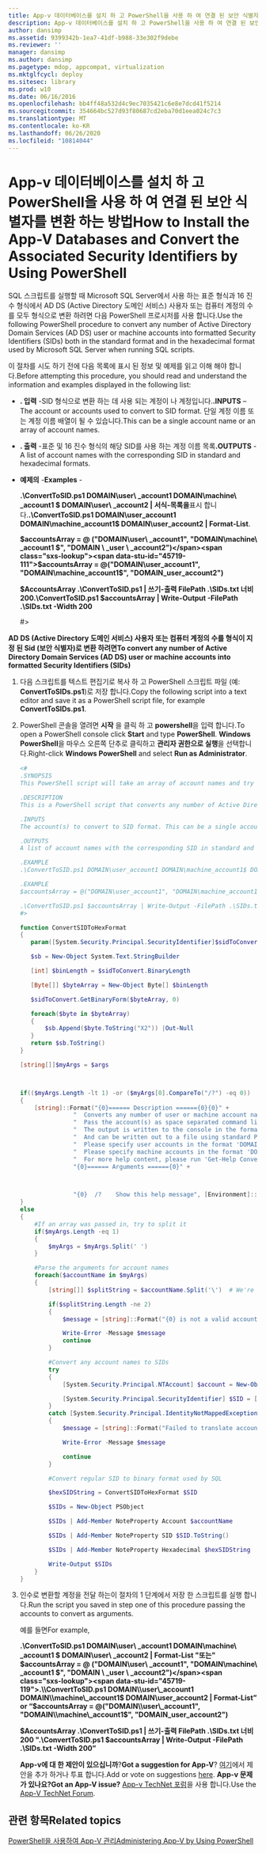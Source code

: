 ```yaml
---
title: App-v 데이터베이스를 설치 하 고 PowerShell을 사용 하 여 연결 된 보안 식별자를 변환 하는 방법
description: App-v 데이터베이스를 설치 하 고 PowerShell을 사용 하 여 연결 된 보안 식별자를 변환 하는 방법
author: dansimp
ms.assetid: 9399342b-1ea7-41df-b988-33e302f9debe
ms.reviewer: ''
manager: dansimp
ms.author: dansimp
ms.pagetype: mdop, appcompat, virtualization
ms.mktglfcycl: deploy
ms.sitesec: library
ms.prod: w10
ms.date: 06/16/2016
ms.openlocfilehash: bb4ff48a532d4c9ec7035421c6e8e7dcd41f5214
ms.sourcegitcommit: 354664bc527d93f80687cd2eba70d1eea024c7c3
ms.translationtype: MT
ms.contentlocale: ko-KR
ms.lasthandoff: 06/26/2020
ms.locfileid: "10814044"
---
```

# <span data-ttu-id="45719-103">App-v 데이터베이스를 설치 하 고 PowerShell을 사용 하 여 연결 된 보안 식별자를 변환 하는 방법</span><span class="sxs-lookup"><span data-stu-id="45719-103">How to Install the App-V Databases and Convert the Associated Security Identifiers by Using PowerShell</span></span>


<span data-ttu-id="45719-104">SQL 스크립트를 실행할 때 Microsoft SQL Server에서 사용 하는 표준 형식과 16 진수 형식에서 AD DS (Active Directory 도메인 서비스) 사용자 또는 컴퓨터 계정의 수를 모두 형식으로 변환 하려면 다음 PowerShell 프로시저를 사용 합니다.</span><span class="sxs-lookup"><span data-stu-id="45719-104">Use the following PowerShell procedure to convert any number of Active Directory Domain Services (AD DS) user or machine accounts into formatted Security Identifiers (SIDs) both in the standard format and in the hexadecimal format used by Microsoft SQL Server when running SQL scripts.</span></span>

<span data-ttu-id="45719-105">이 절차를 시도 하기 전에 다음 목록에 표시 된 정보 및 예제를 읽고 이해 해야 합니다.</span><span class="sxs-lookup"><span data-stu-id="45719-105">Before attempting this procedure, you should read and understand the information and examples displayed in the following list:</span></span>

-   <span data-ttu-id="45719-106">**. 입력** -SID 형식으로 변환 하는 데 사용 되는 계정이 나 계정입니다.</span><span class="sxs-lookup"><span data-stu-id="45719-106">**.INPUTS** – The account or accounts used to convert to SID format.</span></span> <span data-ttu-id="45719-107">단일 계정 이름 또는 계정 이름 배열이 될 수 있습니다.</span><span class="sxs-lookup"><span data-stu-id="45719-107">This can be a single account name or an array of account names.</span></span>

-   <span data-ttu-id="45719-108">**. 출력** -표준 및 16 진수 형식의 해당 SID를 사용 하는 계정 이름 목록</span><span class="sxs-lookup"><span data-stu-id="45719-108">**.OUTPUTS** - A list of account names with the corresponding SID in standard and hexadecimal formats.</span></span>

-   <span data-ttu-id="45719-109">**예제의** -</span><span class="sxs-lookup"><span data-stu-id="45719-109">**Examples** -</span></span>

    <span data-ttu-id="45719-110">**.\\ConvertToSID.ps1 DOMAIN\\user\ _account1 DOMAIN\\machine\ _account1 $ DOMAIN\\user\ _account2 | 서식-목록을**표시 합니다.</span><span class="sxs-lookup"><span data-stu-id="45719-110">**.\\ConvertToSID.ps1 DOMAIN\\user\_account1 DOMAIN\\machine\_account1$ DOMAIN\\user\_account2 | Format-List**.</span></span>

    **<span data-ttu-id="45719-111">$accountsArray = @ ("DOMAIN\\user\ _account1", "DOMAIN\\machine\ _account1 $", "DOMAIN \ _user \ _account2")</span><span class="sxs-lookup"><span data-stu-id="45719-111">$accountsArray = @("DOMAIN\\user\_account1", "DOMAIN\\machine\_account1$", "DOMAIN\_user\_account2")</span></span>**

    **<span data-ttu-id="45719-112">$AccountsArray .\\ConvertToSID.ps1 | 쓰기-출력 FilePath .\\SIDs.txt 너비 200</span><span class="sxs-lookup"><span data-stu-id="45719-112">.\\ConvertToSID.ps1 $accountsArray | Write-Output -FilePath .\\SIDs.txt -Width 200</span></span>**

    \#&gt;

**<span data-ttu-id="45719-113">AD DS (Active Directory 도메인 서비스) 사용자 또는 컴퓨터 계정의 수를 형식이 지정 된 Sid (보안 식별자)로 변환 하려면</span><span class="sxs-lookup"><span data-stu-id="45719-113">To convert any number of Active Directory Domain Services (AD DS) user or machine accounts into formatted Security Identifiers (SIDs)</span></span>**

1. <span data-ttu-id="45719-114">다음 스크립트를 텍스트 편집기로 복사 하 고 PowerShell 스크립트 파일 (예: **ConvertToSIDs.ps1**)로 저장 합니다.</span><span class="sxs-lookup"><span data-stu-id="45719-114">Copy the following script into a text editor and save it as a PowerShell script file, for example **ConvertToSIDs.ps1**.</span></span>

2. <span data-ttu-id="45719-115">PowerShell 콘솔을 열려면 **시작** 을 클릭 하 고 **powershell**을 입력 합니다.</span><span class="sxs-lookup"><span data-stu-id="45719-115">To open a PowerShell console click **Start** and type **PowerShell**.</span></span> <span data-ttu-id="45719-116">**Windows PowerShell**을 마우스 오른쪽 단추로 클릭하고 **관리자 권한으로 실행**을 선택합니다.</span><span class="sxs-lookup"><span data-stu-id="45719-116">Right-click **Windows PowerShell** and select **Run as Administrator**.</span></span>

   ```powershell
   <#
   .SYNOPSIS
   This PowerShell script will take an array of account names and try to convert each of them to the corresponding SID in standard and hexadecimal formats.

   .DESCRIPTION
   This is a PowerShell script that converts any number of Active Directory (AD) user or machine accounts into formatted Security Identifiers (SIDs) both in the standard format and in the hexadecimal format used by SQL server when running SQL scripts.

   .INPUTS
   The account(s) to convert to SID format. This can be a single account name or an array of account names. Please see examples below.

   .OUTPUTS
   A list of account names with the corresponding SID in standard and hexadecimal formats

   .EXAMPLE
   .\ConvertToSID.ps1 DOMAIN\user_account1 DOMAIN\machine_account1$ DOMAIN\user_account2 | Format-List

   .EXAMPLE
   $accountsArray = @("DOMAIN\user_account1", "DOMAIN\machine_account1$", "DOMAIN_user_account2")

   .\ConvertToSID.ps1 $accountsArray | Write-Output -FilePath .\SIDs.txt -Width 200
   #>

   function ConvertSIDToHexFormat
   {
      param([System.Security.Principal.SecurityIdentifier]$sidToConvert)

      $sb = New-Object System.Text.StringBuilder

      [int] $binLength = $sidToConvert.BinaryLength

      [Byte[]] $byteArray = New-Object Byte[] $binLength

      $sidToConvert.GetBinaryForm($byteArray, 0)

      foreach($byte in $byteArray)
      {
          $sb.Append($byte.ToString("X2")) |Out-Null
      }
      return $sb.ToString()
   }

   [string[]]$myArgs = $args



   if(($myArgs.Length -lt 1) -or ($myArgs[0].CompareTo("/?") -eq 0))
   {
       [string]::Format("{0}====== Description ======{0}{0}" +
                  "  Converts any number of user or machine account names to string and hexadecimal SIDs.{0}" +
                  "  Pass the account(s) as space separated command line parameters. (For example 'ConvertToSID.exe DOMAIN\\Account1 DOMAIN\\Account2 ...'){0}" +
                  "  The output is written to the console in the format 'Account name    SID as string   SID as hexadecimal'{0}" +
                  "  And can be written out to a file using standard PowerShell redirection{0}" +
                  "  Please specify user accounts in the format 'DOMAIN\username'{0}" +
                  "  Please specify machine accounts in the format 'DOMAIN\machinename$'{0}" +
                  "  For more help content, please run 'Get-Help ConvertToSID.ps1'{0}" +
                  "{0}====== Arguments ======{0}" +



                  "{0}  /?    Show this help message", [Environment]::NewLine)
   }
   else
   {
       #If an array was passed in, try to split it
       if($myArgs.Length -eq 1)
       {
           $myArgs = $myArgs.Split(' ')
       }

       #Parse the arguments for account names
       foreach($accountName in $myArgs)
       {
           [string[]] $splitString = $accountName.Split('\')  # We're looking for the format "DOMAIN\Account" so anything that does not match, we reject

           if($splitString.Length -ne 2)
           {
               $message = [string]::Format("{0} is not a valid account name. Expected format 'Domain\username' for user accounts or 'DOMAIN\machinename$' for machine accounts.", $accountName)

               Write-Error -Message $message
               continue
           }

           #Convert any account names to SIDs
           try
           {
               [System.Security.Principal.NTAccount] $account = New-Object System.Security.Principal.NTAccount($splitString[0], $splitString[1])

               [System.Security.Principal.SecurityIdentifier] $SID = [System.Security.Principal.SecurityIdentifier]($account.Translate([System.Security.Principal.SecurityIdentifier]))
           }
           catch [System.Security.Principal.IdentityNotMappedException]
           {
               $message = [string]::Format("Failed to translate account object '{0}' to a SID. Please verify that this is a valid user or machine account.", $account.ToString())

               Write-Error -Message $message

               continue
           }

           #Convert regular SID to binary format used by SQL

           $hexSIDString = ConvertSIDToHexFormat $SID

           $SIDs = New-Object PSObject

           $SIDs | Add-Member NoteProperty Account $accountName

           $SIDs | Add-Member NoteProperty SID $SID.ToString()

           $SIDs | Add-Member NoteProperty Hexadecimal $hexSIDString

           Write-Output $SIDs
       }
   }
   ```

3. <span data-ttu-id="45719-117">인수로 변환할 계정을 전달 하는이 절차의 1 단계에서 저장 한 스크립트를 실행 합니다.</span><span class="sxs-lookup"><span data-stu-id="45719-117">Run the script you saved in step one of this procedure passing the accounts to convert as arguments.</span></span>

   <span data-ttu-id="45719-118">예를 들면</span><span class="sxs-lookup"><span data-stu-id="45719-118">For example,</span></span>

   **<span data-ttu-id="45719-119">.\\ConvertToSID.ps1 DOMAIN\\user\ _account1 DOMAIN\\machine\ _account1 $ DOMAIN\\user\ _account2 | Format-List "또는" $accountsArray = @ ("DOMAIN\\user\ _account1", "DOMAIN\\machine\ _account1 $", "DOMAIN \ _user \ _account2")</span><span class="sxs-lookup"><span data-stu-id="45719-119">.\\ConvertToSID.ps1 DOMAIN\\user\_account1 DOMAIN\\machine\_account1$ DOMAIN\\user\_account2 | Format-List” or “$accountsArray = @("DOMAIN\\user\_account1", "DOMAIN\\machine\_account1$", "DOMAIN\_user\_account2")</span></span>**

   **<span data-ttu-id="45719-120">$AccountsArray .\\ConvertToSID.ps1 | 쓰기-출력 FilePath .\\SIDs.txt 너비 200 "</span><span class="sxs-lookup"><span data-stu-id="45719-120">.\\ConvertToSID.ps1 $accountsArray | Write-Output -FilePath .\\SIDs.txt -Width 200”</span></span>**

   <span data-ttu-id="45719-121">**App-v에 대 한 제안이 있으십니까**?</span><span class="sxs-lookup"><span data-stu-id="45719-121">**Got a suggestion for App-V**?</span></span> <span data-ttu-id="45719-122">[여기](http://appv.uservoice.com/forums/280448-microsoft-application-virtualization)에서 제안을 추가 하거나 투표 합니다.</span><span class="sxs-lookup"><span data-stu-id="45719-122">Add or vote on suggestions [here](http://appv.uservoice.com/forums/280448-microsoft-application-virtualization).</span></span> **<span data-ttu-id="45719-123">App-v 문제가 있나요?</span><span class="sxs-lookup"><span data-stu-id="45719-123">Got an App-V issue?</span></span>** <span data-ttu-id="45719-124">[App-v TechNet 포럼](https://social.technet.microsoft.com/Forums/home?forum=mdopappv)을 사용 합니다.</span><span class="sxs-lookup"><span data-stu-id="45719-124">Use the [App-V TechNet Forum](https://social.technet.microsoft.com/Forums/home?forum=mdopappv).</span></span>

## <span data-ttu-id="45719-125">관련 항목</span><span class="sxs-lookup"><span data-stu-id="45719-125">Related topics</span></span>


[<span data-ttu-id="45719-126">PowerShell을 사용하여 App-V 관리</span><span class="sxs-lookup"><span data-stu-id="45719-126">Administering App-V by Using PowerShell</span></span>](administering-app-v-by-using-powershell.md)
